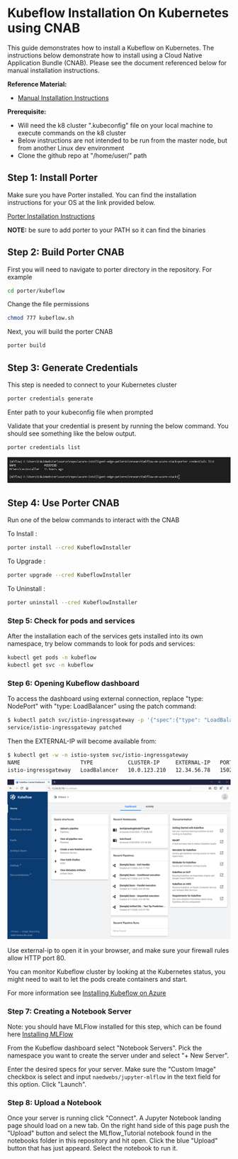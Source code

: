 # Kubeflow Installation On Kubernetes using CNAB

This guide demonstrates how to install a Kubeflow on Kubernetes. The instructions below demonstrate how to install using a Cloud Native Application Bundle (CNAB). Please see the document referenced below for manual installation instructions.

**Reference Material:**
- [Manual Installation Instructions](../../installing_kubeflow_manually.md)

**Prerequisite:**
- Will need the k8 cluster ".kubeconfig" file on your local machine to execute commands on the k8 cluster 
- Below instructions are not intended to be run from the master node, but from another Linux dev environment
- Clone the github repo at "/home/user/" path

## Step 1: Install Porter
Make sure you have Porter installed. You can find the installation instructions for your OS at the link provided below.

[Porter Installation Instructions](https://porter.sh/install/)

**NOTE:** be sure to add porter to your PATH so it can find the binaries


## Step 2: Build Porter CNAB
First you will need to navigate to porter directory in the repository. For example 

```sh
cd porter/kubeflow
```
Change the file permissions

```sh
chmod 777 kubeflow.sh
```
Next, you will build the porter CNAB

```sh
porter build
```

## Step 3: Generate Credentials 
This step is needed to connect to your Kubernetes cluster

```sh
porter credentials generate 
```
Enter path to your kubeconfig file when prompted

Validate that your credential is present by running the below command. You should see something like the below output.
```sh
porter credentials list
```

![List Porter Credentials](pics/porter-credentials-validate.png)

## Step 4: Use Porter CNAB
Run one of the below commands to interact with the CNAB

To Install :
```sh
porter install --cred KubeflowInstaller
```
To Upgrade :
```sh
porter upgrade --cred KubeflowInstaller
```
To Uninstall :
```sh
porter uninstall --cred KubeflowInstaller
```
### Step 5: Check for pods and services
After the installation each of the services gets installed into its own namespace, try below commands to look for pods and services:

```sh
kubectl get pods -n kubeflow
kubectl get svc -n kubeflow
```
### Step 6: Opening Kubeflow dashboard
To access the dashboard using external connection, replace "type: NodePort" with "type: LoadBalancer" using the patch command:

```sh
$ kubectl patch svc/istio-ingressgateway -p '{"spec":{"type": "LoadBalancer"}}' -n istio-system
service/istio-ingressgateway patched
```
Then the EXTERNAL-IP will become available from:

```sh
$ kubectl get -w -n istio-system svc/istio-ingressgateway
NAME                   TYPE           CLUSTER-IP     EXTERNAL-IP   PORT(S)                          AGE
istio-ingressgateway   LoadBalancer   10.0.123.210   12.34.56.78   15020:30397/TCP,80:31380/TCP,..  7m27s
```
![Kubeflow dashboard](pics/kubeflow_dashboard1.png)

Use external-ip to open it in your browser, and make sure your firewall rules allow HTTP port 80.

You can monitor Kubeflow cluster by looking at the Kubernetes status, you might need to wait to let the pods create containers and start.

For more information see [Installing Kubeflow on Azure](https://www.kubeflow.org/docs/azure/deploy/install-kubeflow/) 

### Step 7: Creating a Notebook Server
Note: you should have MLFlow installed for this step, which can be found here [Installing MLFlow](/Research/mlflow-on-azure-stack/porter/mlflow/Readme.md)

From the Kubeflow dashboard select "Notebook Servers". Pick the namespace you want to create the server under and select "+ New Server".

Enter the desired specs for your server. Make sure the "Custom Image" checkbox is select and input `naedwebs/jupyter-mlflow` in the text field for this option. Click "Launch".
### Step 8: Upload a Notebook

Once your server is running click "Connect". A Jupyter Notebook landing page should load on a new tab. On the right hand side of this page push the "Upload" button and select the MLflow_Tutorial notebook found in the notebooks folder in this repository and hit open. Click the blue "Upload" button that has just appeard. Select the notebook to run it.
